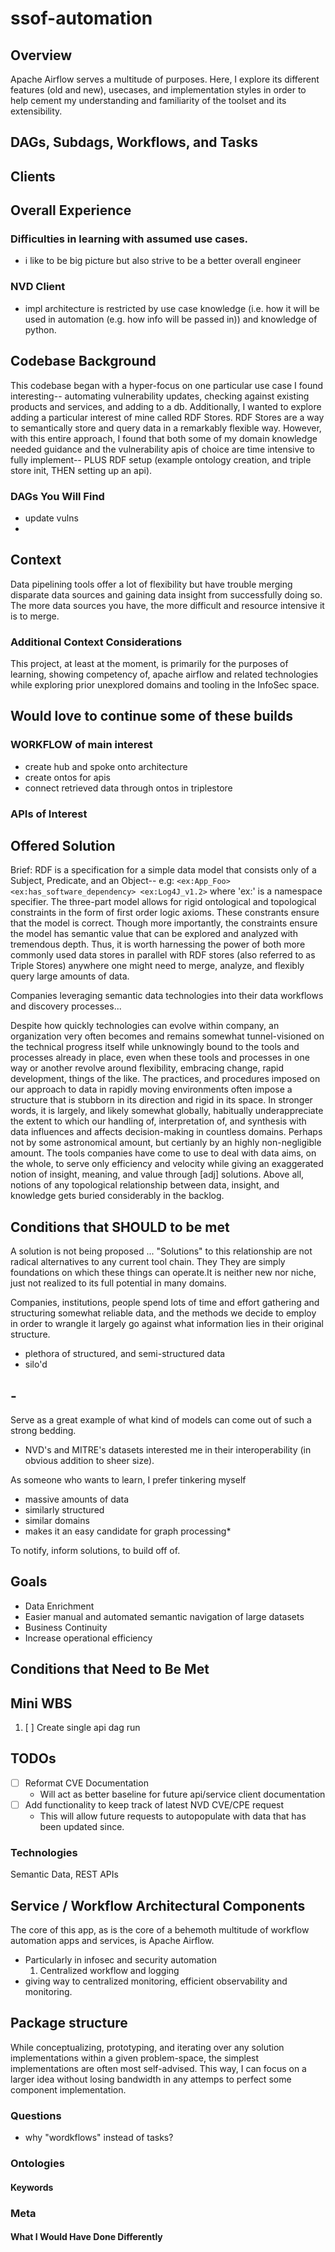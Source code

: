# ssof-automation

## Overview

Apache Airflow serves a multitude of purposes. Here, I explore its different features (old and new), usecases, and implementation styles in order to help cement my understanding and familiarity of the toolset and its extensibility.

## DAGs, Subdags, Workflows, and Tasks

## Clients

## Overall Experience

### Difficulties in learning with assumed use cases. 

- i like to be big picture but also strive to be a better overall engineer

### NVD Client

- impl architecture is restricted by use case knowledge (i.e. how it will be used in automation (e.g. how info will be passed in)) and knowledge of python. 

## Codebase Background

This codebase began with a hyper-focus on one particular use case I found interesting-- automating vulnerability updates, checking against existing products and services, and adding to a db. Additionally, I wanted to explore adding a particular interest of mine called RDF Stores. RDF Stores are a way to semantically store and query data in a remarkably flexible way. However, with this entire approach, I found that both some of my domain knowledge needed guidance and the vulnerability apis of choice are time intensive to fully implement-- PLUS RDF setup (example ontology creation, and triple store init, THEN setting up an api).

### DAGs You Will Find

- update vulns
-

## Context

Data pipelining tools offer a lot of flexibility but have trouble merging disparate data sources and gaining data insight from successfully doing so. The more data sources you have, the more difficult and resource intensive it is to merge.

### Additional Context Considerations

This project, at least at the moment, is primarily for the purposes of learning, showing competency of, apache airflow and related technologies while exploring prior unexplored domains and tooling in the InfoSec space.

## Would love to continue some of these builds

### WORKFLOW of main interest

- create hub and spoke onto architecture
- create ontos for apis
- connect retrieved data through ontos in triplestore

### APIs of Interest

<!-- <https://github.com/jaegeral/security-apis> -->

## Offered Solution

Brief: RDF is a specification for a simple data model that consists only of a Subject, Predicate, and an Object-- e.g:
```<ex:App_Foo> <ex:has_software_dependency> <ex:Log4J_v1.2>```
where 'ex:' is a namespace specifier. The three-part model allows for rigid ontological and topological constraints in the form of first order logic axioms. These constrants ensure that the model is correct. Though more importantly, the constraints ensure the model has semantic value that can be explored and analyzed with tremendous depth. Thus, it is worth harnessing the power of both more commonly used data stores in parallel with RDF stores (also referred to as Triple Stores) anywhere one might need to merge, analyze, and flexibly query large amounts of data.

Companies leveraging semantic data technologies into their data workflows and discovery processes...

Despite how quickly technologies can evolve within company, an organization very often becomes and remains somewhat tunnel-visioned on the technical progress itself while unknowingly bound to the tools and processes already in place, even when these tools and processes in one way or another revolve around flexibility, embracing change, rapid development, things of the like. The practices, and procedures imposed on our approach to data in rapidly moving environments often impose a structure that is stubborn in its direction and rigid in its space. In stronger words, it is largely, and likely somewhat globally, habitually underappreciate the extent to which our handling of, interpretation of, and synthesis with data influences and affects decision-making in countless domains. Perhaps not by some astronomical amount, but certianly by an highly non-negligible amount. The tools companies have come to use to deal with data aims, on the whole, to serve only efficiency and velocity while giving an exaggerated notion of insight, meaning, and value through [adj] solutions. Above all, notions of any topological relationship between data, insight, and knowledge gets buried considerably in the backlog.

## Conditions that SHOULD to be met

<!-- A recognition that data often has more semantic value before it rockets into processing and interpretation land is the launchpad for any discussion on or demonstration of how to  -->
A solution is not being proposed ...
"Solutions" to this relationship are not radical alternatives to any current tool chain. They  They are simply foundations on which these things can operate.It is neither new nor niche, just not realized to its full potential in many domains.

Companies, institutions, people spend lots of time and effort gathering and structuring somewhat reliable data, and the methods we decide to employ in order to wrangle it largely go against what information lies in their original structure.

- plethora of structured, and semi-structured data
- silo'd

## -

Serve as a great example of what kind of models can come out of such a strong bedding.

- NVD's and MITRE's datasets interested me in their interoperability (in obvious addition to sheer size).

As someone who wants to learn, I prefer tinkering myself

- massive amounts of data
- similarly structured
- similar domains
- makes it an easy candidate for graph processing*

To notify, inform solutions, to build off of.

## Goals

- Data Enrichment
- Easier manual and automated semantic navigation of large datasets
- Business Continuity
- Increase operational efficiency

## Conditions that Need to Be Met

## Mini WBS

1. [ ] Create single api dag run

## TODOs

- [ ] Reformat CVE Documentation
  - Will act as better baseline for future api/service client documentation
- [ ] Add functionality to keep track of latest NVD CVE/CPE request
  - This will allow future requests to autopopulate with data that has been updated since.

### Technologies

Semantic Data, REST APIs

## Service / Workflow Architectural Components

The core of this app, as is the core of a behemoth multitude of workflow automation apps and services, is Apache Airflow.

- Particularly in infosec and security automation
  1. Centralized workflow and logging
- giving way to centralized monitoring, efficient observability and monitoring.

## Package structure

While conceptualizing, prototyping, and iterating over any solution implementations within a given problem-space, the simplest implementations are often most self-advised. This way, I can focus on a larger idea without losing bandwidth in any attemps to perfect some component implementation.

### Questions

- why "wordkflows" instead of tasks?

### Ontologies

#### Keywords

### Meta

#### What I Would Have Done Differently
